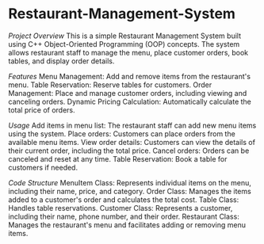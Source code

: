 # Restaurant-Management-System
*Project Overview*
This is a simple Restaurant Management System built using C++ Object-Oriented Programming (OOP) concepts. The system allows restaurant staff to manage the menu, place customer orders, book tables, and display order details.

*Features*
Menu Management: Add and remove items from the restaurant's menu.
Table Reservation: Reserve tables for customers.
Order Management: Place and manage customer orders, including viewing and canceling orders.
Dynamic Pricing Calculation: Automatically calculate the total price of orders.

*Usage*
Add items in menu list: The restaurant staff can add new menu items using the system.
Place orders: Customers can place orders from the available menu items.
View order details: Customers can view the details of their current order, including the total price.
Cancel orders: Orders can be canceled and reset at any time.
Table Reservation: Book a table for customers if needed.

*Code Structure*
MenuItem Class: Represents individual items on the menu, including their name, price, and category.
Order Class: Manages the items added to a customer's order and calculates the total cost.
Table Class: Handles table reservations.
Customer Class: Represents a customer, including their name, phone number, and their order.
Restaurant Class: Manages the restaurant's menu and facilitates adding or removing menu items.

